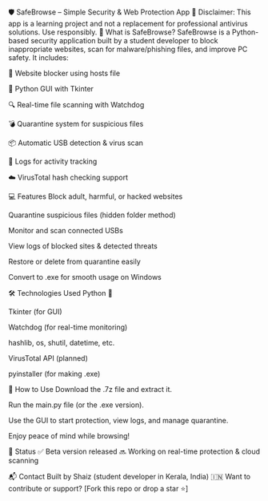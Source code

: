 🛡️ SafeBrowse – Simple Security & Web Protection App
🚨 Disclaimer: This app is a learning project and not a replacement for professional antivirus solutions. Use responsibly.
📌 What is SafeBrowse?
SafeBrowse is a Python-based security application built by a student developer to block inappropriate websites, scan for malware/phishing files, and improve PC safety. It includes:

🚫 Website blocker using hosts file

🐍 Python GUI with Tkinter

🔍 Real-time file scanning with Watchdog

💣 Quarantine system for suspicious files

📦 Automatic USB detection & virus scan

📄 Logs for activity tracking

☁️ VirusTotal hash checking support

💻 Features
Block adult, harmful, or hacked websites

Quarantine suspicious files (hidden folder method)

Monitor and scan connected USBs

View logs of blocked sites & detected threats

Restore or delete from quarantine easily

Convert to .exe for smooth usage on Windows

🛠️ Technologies Used
Python 🐍

Tkinter (for GUI)

Watchdog (for real-time monitoring)

hashlib, os, shutil, datetime, etc.

VirusTotal API (planned)

pyinstaller (for making .exe)

📁 How to Use
Download the .7z file and extract it.

Run the main.py file (or the .exe version).

Use the GUI to start protection, view logs, and manage quarantine.

Enjoy peace of mind while browsing!

📌 Status
✅ Beta version released
🔜 Working on real-time protection & cloud scanning

📬 Contact
Built by Shaiz (student developer in Kerala, India) 🇮🇳
Want to contribute or support? [Fork this repo or drop a star ⭐]

